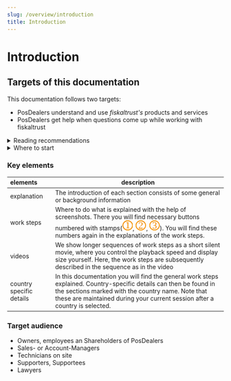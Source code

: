 ```yaml
---
slug: /overview/introduction
title: Introduction
---
```

# Introduction

## Targets of this documentation

This documentation follows two targets:

* PosDealers understand and use _fiskaltrust's_ products and services
* PosDealers get help when questions come up while working with fiskaltrust

<details>
  <summary> Reading recommendations</summary>  

|        target audience     | Overview | Get started | Buy / Resell | Technical Operations | Information Sources |
| ----------- | :-----: |:-----:|:-----:|:-----:|:-----:|
| **support staff**    |![recommended](images/invalid.png "recommended")|![recommended](images/invalid.png "recommended")|![recommended](images/invalid.png "recommended")|![recommended](images/invalid.png "recommended")|![recommended](images/invalid.png "recommended")|
| **pre-test or on-site rollout** |![partly](images/question.png "question")<sup>**1**</sup>|![invalid](images/invalid.png "no")|![if interested](images/valid.png "if interested")|![recommended](images/invalid.png "recommended")|![recommended](images/invalid.png "recommended")|
| **legal issues**     |![recommended](images/invalid.png "recommended")|![if interested](images/valid.png "if interested")|![partly](images/question.png "question")<sup>**2**</sup>|![if interested](images/valid.png "if interested")|![if interested](images/valid.png "if interested")|
| **purchase and sales**    |![partly](images/question.png "question")<sup>**3**</sup>|![if interested](images/valid.png "if interested")|![recommended](images/invalid.png "recommended")|![if interested](images/valid.png "if interested")|![if interested](images/valid.png "if interested")|

Legend | 
:---------|
 <sup>1</sup> = at least `Architecture`, `Portal Management` |
 <sup>2</sup> = at least `Framework Agreement` | 
 <sup>3</sup> = at least `Business model` and `legal/data protection` |
  
</details>

<details>
  <summary> Where to start</summary>    

|  MyFirst Cashbox     |Planning Rollout      |Buy / Resell      |Pilot Installation     |Preparation Rollout      |
|:------------:|:------------:|:------------:|:------------:|:------------:|
|[Architecture](../overview/architecture.md )|[My First Cashbox](../getting-started/my-first-cashbox.md)|[Services](../overview/services.md)|[Overview Middleware](../technical-operations/middleware/overview.md)|**MyFirst Cashbox**|
|[fiskaltrust.Portal](../overview/management-portal.md)|[Scenarios](../technical-operations/scenarios.md)|[Business model](../overview/business-model.md)|[Onboarding](../getting-started/operator-onboarding/invitation-process.md)<sup>**1**</sup>|[Onboarding](../getting-started/operator-onboarding/invitation-process.md)|
|[Sandbox](../getting-started/sandbox.md)|<sup>**2**</sup>|[Legal / Data protection](../overview/legal-data-protection/fair-use-policy.md)|<sup>**3**</sup>|**Planning Rollout**|
|[Registration](../getting-started/registration.md)|[Framework Agreement](../buy-resell/framework-agreement.md)|[Products](../buy-resell/products.md)|[Products](../buy-resell/products.md)|**Buy / Resell**|
|[Roles](../getting-started/company-roles.md)|----------|[Framework Agreement](../buy-resell/framework-agreement.md)|[Rollout Plans](../buy-resell/rollout-plans.md)|**Pilot Installation**|
|[My First Cashbox](../getting-started/my-first-cashbox.md)|----------|[Shop](../buy-resell/shop.md)|[Shop](../buy-resell/shop.md)|[Templating](../technical-operations/rollout-automation/templates.md)|
|----------|----------|<sup>**4**</sup>|<sup>**5**</sup>|<sup>**6**</sup>|
|----------|----------|----------|[Network Troubleshooting](../technical-operations/troubleshooting/network-troubleshooting.md)|----------|

Legend | 
:---------|
 <sup>1</sup> = at least _Invitation of a single PosOperator_ |
 <sup>2</sup> = Analysis of customer data (Number / Estimation of products required / Contact person for trial runs / contrast of scenarios with conditions on site) |
 <sup>3</sup> = Analysis of conditions on site | 
 <sup>4</sup> = consultation Rollout Planer, Negotiation |
 <sup>5</sup> = decision: Rollout Plans or Shop | 
 <sup>6</sup> = decision: Rollout Plans, Templating or Shop|

 </details>


### Key elements

| elements | description                                                                                                                |
|:----------------------|-------------------------------------------------------------------------------------------------------------------------------------|
|explanation |The introduction of each section consists of some general or background information    |
|work steps |Where to do what is explained with the help of screenshots. There you will find necessary buttons numbered with stamps(![Number 1](../images/numbers/1.png), ![Number 2](../images/numbers/2.png), ![Number 3](../images/numbers/3.png)). You will find these numbers again in the explanations of the work steps.   |
|videos |We show longer sequences of work steps as a short silent movie, where you control the playback speed and display size yourself. Here, the work steps are subsequently described in the sequence as in the video   |
|country specific details | In this documentation you will find the general work steps explained. Country-specific details can then be found in the sections marked with the country name. Note that these are maintained during your current session after a country is selected. |

### Target audience 

* Owners, employees an Shareholders of PosDealers
* Sales- or Account-Managers
* Technicians on site
* Supporters, Supportees
* Lawyers

